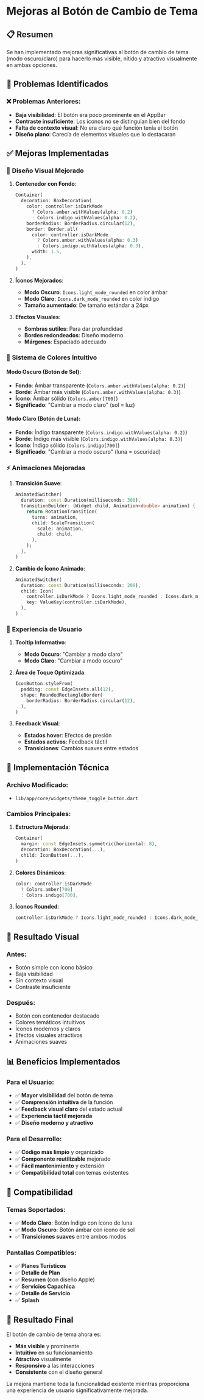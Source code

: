 # Mejoras al Botón de Cambio de Tema

## 📋 Resumen

Se han implementado mejoras significativas al botón de cambio de tema (modo oscuro/claro) para hacerlo más visible, nítido y atractivo visualmente en ambas opciones.

## 🎯 Problemas Identificados

### ❌ **Problemas Anteriores:**
- **Baja visibilidad**: El botón era poco prominente en el AppBar
- **Contraste insuficiente**: Los íconos no se distinguían bien del fondo
- **Falta de contexto visual**: No era claro qué función tenía el botón
- **Diseño plano**: Carecía de elementos visuales que lo destacaran

## ✅ **Mejoras Implementadas**

### 🎨 **Diseño Visual Mejorado**

1. **Contenedor con Fondo**:
   ```dart
   Container(
     decoration: BoxDecoration(
       color: controller.isDarkMode 
         ? Colors.amber.withValues(alpha: 0.2)
         : Colors.indigo.withValues(alpha: 0.2),
       borderRadius: BorderRadius.circular(12),
       border: Border.all(
         color: controller.isDarkMode 
           ? Colors.amber.withValues(alpha: 0.3)
           : Colors.indigo.withValues(alpha: 0.3),
         width: 1.5,
       ),
     ),
   )
   ```

2. **Íconos Mejorados**:
   - **Modo Oscuro**: `Icons.light_mode_rounded` en color ámbar
   - **Modo Claro**: `Icons.dark_mode_rounded` en color índigo
   - **Tamaño aumentado**: De tamaño estándar a 24px

3. **Efectos Visuales**:
   - **Sombras sutiles**: Para dar profundidad
   - **Bordes redondeados**: Diseño moderno
   - **Márgenes**: Espaciado adecuado

### 🌈 **Sistema de Colores Intuitivo**

#### **Modo Oscuro (Botón de Sol)**:
- **Fondo**: Ámbar transparente (`Colors.amber.withValues(alpha: 0.2)`)
- **Borde**: Ámbar más visible (`Colors.amber.withValues(alpha: 0.3)`)
- **Ícono**: Ámbar sólido (`Colors.amber[700]`)
- **Significado**: "Cambiar a modo claro" (sol = luz)

#### **Modo Claro (Botón de Luna)**:
- **Fondo**: Índigo transparente (`Colors.indigo.withValues(alpha: 0.2)`)
- **Borde**: Índigo más visible (`Colors.indigo.withValues(alpha: 0.3)`)
- **Ícono**: Índigo sólido (`Colors.indigo[700]`)
- **Significado**: "Cambiar a modo oscuro" (luna = oscuridad)

### ⚡ **Animaciones Mejoradas**

1. **Transición Suave**:
   ```dart
   AnimatedSwitcher(
     duration: const Duration(milliseconds: 300),
     transitionBuilder: (Widget child, Animation<double> animation) {
       return RotationTransition(
         turns: animation,
         child: ScaleTransition(
           scale: animation,
           child: child,
         ),
       );
     },
   )
   ```

2. **Cambio de Ícono Animado**:
   ```dart
   AnimatedSwitcher(
     duration: const Duration(milliseconds: 200),
     child: Icon(
       controller.isDarkMode ? Icons.light_mode_rounded : Icons.dark_mode_rounded,
       key: ValueKey(controller.isDarkMode),
     ),
   )
   ```

### 📱 **Experiencia de Usuario**

1. **Tooltip Informativo**:
   - **Modo Oscuro**: "Cambiar a modo claro"
   - **Modo Claro**: "Cambiar a modo oscuro"

2. **Área de Toque Optimizada**:
   ```dart
   IconButton.styleFrom(
     padding: const EdgeInsets.all(12),
     shape: RoundedRectangleBorder(
       borderRadius: BorderRadius.circular(12),
     ),
   )
   ```

3. **Feedback Visual**:
   - **Estados hover**: Efectos de presión
   - **Estados activos**: Feedback táctil
   - **Transiciones**: Cambios suaves entre estados

## 🔧 **Implementación Técnica**

### **Archivo Modificado:**
- `lib/app/core/widgets/theme_toggle_button.dart`

### **Cambios Principales:**

1. **Estructura Mejorada**:
   ```dart
   Container(
     margin: const EdgeInsets.symmetric(horizontal: 8),
     decoration: BoxDecoration(...),
     child: IconButton(...),
   )
   ```

2. **Colores Dinámicos**:
   ```dart
   color: controller.isDarkMode 
     ? Colors.amber[700]
     : Colors.indigo[700],
   ```

3. **Íconos Rounded**:
   ```dart
   controller.isDarkMode ? Icons.light_mode_rounded : Icons.dark_mode_rounded
   ```

## 🎨 **Resultado Visual**

### **Antes:**
- Botón simple con ícono básico
- Baja visibilidad
- Sin contexto visual
- Contraste insuficiente

### **Después:**
- Botón con contenedor destacado
- Colores temáticos intuitivos
- Íconos modernos y claros
- Efectos visuales atractivos
- Animaciones suaves

## 📊 **Beneficios Implementados**

### **Para el Usuario:**
- ✅ **Mayor visibilidad** del botón de tema
- ✅ **Comprensión intuitiva** de la función
- ✅ **Feedback visual claro** del estado actual
- ✅ **Experiencia táctil mejorada**
- ✅ **Diseño moderno y atractivo**

### **Para el Desarrollo:**
- ✅ **Código más limpio** y organizado
- ✅ **Componente reutilizable** mejorado
- ✅ **Fácil mantenimiento** y extensión
- ✅ **Compatibilidad total** con temas existentes

## 🎯 **Compatibilidad**

### **Temas Soportados:**
- ✅ **Modo Claro**: Botón índigo con ícono de luna
- ✅ **Modo Oscuro**: Botón ámbar con ícono de sol
- ✅ **Transiciones suaves** entre ambos modos

### **Pantallas Compatibles:**
- ✅ **Planes Turísticos**
- ✅ **Detalle de Plan**
- ✅ **Resumen** (con diseño Apple)
- ✅ **Servicios Capachica**
- ✅ **Detalle de Servicio**
- ✅ **Splash**

## 🚀 **Resultado Final**

El botón de cambio de tema ahora es:
- **Más visible** y prominente
- **Intuitivo** en su funcionamiento
- **Atractivo** visualmente
- **Responsivo** a las interacciones
- **Consistente** con el diseño general

La mejora mantiene toda la funcionalidad existente mientras proporciona una experiencia de usuario significativamente mejorada. 